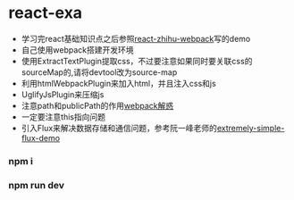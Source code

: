 # react-exa


+ 学习完react基础知识点之后参照[react-zhihu-webpack](https://github.com/tsrot/react-zhihu)写的demo
+ 自己使用webpack搭建开发环境
+ 使用ExtractTextPlugin提取css，不过要注意如果同时要关联css的sourceMap的,请将devtool改为source-map
+ 利用htmlWebpackPlugin来加入html，并且注入css和js
+ UglifyJsPlugin来压缩js
+ 注意path和publicPath的作用[webpack解惑](https://zhuanlan.zhihu.com/p/24744677)
+ 一定要注意this指向问题
+ 引入Flux来解决数据存储和通信问题，参考阮一峰老师的[extremely-simple-flux-demo](https://github.com/ruanyf/extremely-simple-flux-demo)

### npm i 
### npm run dev
